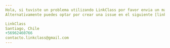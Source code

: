 ```yaml
---
Hola, si tuviste un problema utilizando LinkClass por favor envia un mail a dev.linkclass@gmail.com
Alternativamente puedes optar por crear una issue en el siguiente [link](https://github.com/santilaguna/LinkClass-Support/issues)

LinkClass
Santiago, Chile
+56962460766
contacto.linkclass@gmail.com
---
```


